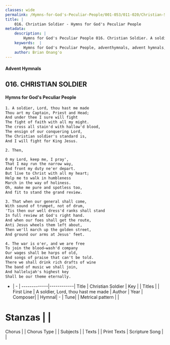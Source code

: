 ```yaml
---
classes: wide
permalink: /Hymns-for-God's-Peculiar-People/001-053/011-020/Christian-Soldier/
title: |
    016. Christian Soldier - Hymns for God's Peculiar People
metadata:
    description: |
        Hymns for God's Peculiar People 016. Christian Soldier. A soldier, Lord, thou hast me made Thou art my Captain, Priest and Head; And under thee I sure will fight The fight of faith with all my might. The cross all stain'd with hallow'd blood, The ensign of our conquering Lord, The Christian soldier's standard is, And I will fight for King Jesus.  
    keywords:  |
        Hymns for God's Peculiar People, adventhymnals, advent hymnals, Christian Soldier, A soldier, Lord, thou hast me made. 
    author: Brian Onang'o
---
```

#### Advent Hymnals
## 016. CHRISTIAN SOLDIER
####  Hymns for God's Peculiar People
```txt
1. A soldier, Lord, thou hast me made
Thou art my Captain, Priest and Head;
And under thee I sure will fight
The fight of faith with all my might.
The cross all stain'd with hallow'd blood,
The ensign of our conquering Lord,
The Christian soldier's standard is,
And I will fight for King Jesus.

2. Then, 

0 my Lord, keep me, I pray',
That I may run the narrow way,
And front my duty ne'er depart.
But live to Christ with all my heart;
Help me to walk in humbleness
March in the way of holiness.
Oh, make me pure and spotless too,
And fit to stand the grand review.

3. That when our general shall come,
With sound of trumpet, not of drum,
'Tis then our well dress'd ranks shall stand
In full review at God's right hand.
And when our foes shall get the route,
Anti Jesus wheels them left about,
Then we'll march up the golden street,
And ground our arms at Jesus' feet.

4. The war is o'er, and we are free
To join the blood—wash'd company
Our wages shall be harps of old,
And songs of praise that can't be told.
There we shall drink rich drafts of wine
The band of music we shall join,
And hallelujah's highest key
Shall be our theme eternally.


```
- |   -  |
-------------|------------|
Title | Christian Soldier |
Key |  |
Titles |  |
First Line | A soldier, Lord, thou hast me made |
Author | 
Year | 
Composer|  |
Hymnal|  - |
Tune|  |
Metrical pattern | |
# Stanzas |  |
Chorus |  |
Chorus Type |  |
Subjects |  |
Texts |  |
Print Texts | 
Scripture Song |  |
    
